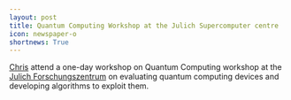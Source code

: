 ```yaml
---
layout: post 
title: Quantum Computing Workshop at the Julich Supercomputer centre 
icon: newspaper-o 
shortnews: True 
---
```


[Chris](bio/chris.html) attend a one-day workshop on Quantum Computing workshop at the
[Julich Forschungszentrum](http://www.fz-juelich.de/portal/EN/Home/home_node.html) on evaluating quantum computing devices and developing algorithms to exploit them.

